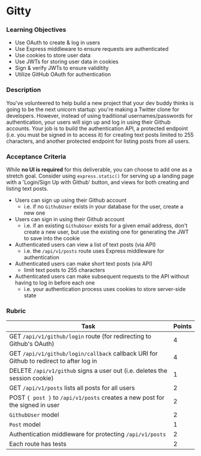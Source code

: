 # Gitty

### Learning Objectives

- Use OAuth to create & log in users
- Use Express middleware to ensure requests are authenticated
- Use cookies to store user data
- Use JWTs for storing user data in cookies
- Sign & verify JWTs to ensure validitity
- Utilize GitHub OAuth for authentication

### Description

You've volunteered to help build a new project that your dev buddy thinks is going to be the next unicorn startup: you're making a Twitter clone for developers. However, instead of using traditional usernames/passwords for authentication, your users will sign up and log in using their Github accounts. Your job is to build the authentication API, a protected endpoint (i.e. you must be signed in to access it) for creating text posts limited to 255 characters, and another protected endpoint for listing posts from all users.

### Acceptance Criteria

While **no UI is required** for this deliverable, you can choose to add one as a stretch goal. Consider using `express.static()` for serving up a landing page with a 'Login/Sign Up with Github' button, and views for both creating and listing text posts.

- Users can sign up using their Github account
  - i.e. if no `GithubUser` exists in your database for the user, create a new one
- Users can sign in using their Github account
  - i.e. if an existing `GithubUser` exists for a given email address, don't create a new user, but use the existing one for generating the JWT to save into the cookie
- Authenticated users can view a list of text posts (via API)
  - i.e. the `/api/v1/posts` route uses Express middleware for authentication
- Authenticated users can make short text posts (via API)
  - limit text posts to 255 characters
- Authenticated users can make subsequent requests to the API without having to log in before each one
  - i.e. your authentication process uses cookies to store server-side state 

### Rubric

| Task | Points |
| --   | --     |
| GET `/api/v1/github/login` route (for redirecting to Github's OAuth) | 4   |
| GET `/api/v1/github/login/callback` callback URI for Github to redirect to after log in | 4 |
| DELETE `/api/v1/github` signs a user out (i.e. deletes the session cookie) | 1 |
| GET `/api/v1/posts` lists all posts for all users | 2   |
| POST `{ post }` to `/api/v1/posts` creates a new post for the signed in user | 2 |
| `GithubUser` model | 2|
| `Post` model | 1 |
| Authentication middleware for protecting `/api/v1/posts` | 2 |
| Each route has tests | 2 |